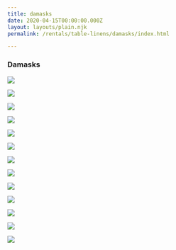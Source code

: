 ```yaml
---
title: damasks
date: 2020-04-15T00:00:00.000Z
layout: layouts/plain.njk
permalink: /rentals/table-linens/damasks/index.html

---
```


### Damasks

<section class="grid-container" markdown="1">

<a title="Black & White Flock" class="photo-overlay" href="/static/img/table-linens/04-Damasks/black-and-white-flock.png">![](/static/img/table-linens/04-Damasks/black-and-white-flock.png)</a>

<a title="Black Ivory Braid" class="photo-overlay" href="/static/img/table-linens/04-Damasks/black-ivory-braid.jpg">![](/static/img/table-linens/04-Damasks/black-ivory-braid.jpg)</a>

<a title="Black Orleans" class="photo-overlay" href="/static/img/table-linens/04-Damasks/black-orleans-damask.jpg">![](/static/img/table-linens//04-Damasks/black-orleans-damask.jpg)</a>

<a title="Damask" class="photo-overlay" href="/static/img/table-linens/04-Damasks/damask.jpg">![](/static/img/table-linens/04-Damasks/damask.jpg)</a>

<a title="Federal Reserve Blue" class="photo-overlay" href="/static/img/table-linens/04-Damasks/federal-reserve-blue.jpg">![](/static/img/table-linens/04-Damasks/federal-reserve-blue.jpg)</a>

<a title="Fleur De Lis" class="photo-overlay" href="/static/img/table-linens/04-Damasks/fleur-de-lis-damask.png">![](/static/img/table-linens/04-Damasks/fleur-de-lis-damask.png)</a>

<a title="Gold Traditional" class="photo-overlay" href="/static/img/table-linens/04-Damasks/gold-traditional.jpg">![](/static/img/table-linens/04-Damasks/gold-traditional.jpg)</a>

<a title="Ivory Chopin" class="photo-overlay" href="/static/img/table-linens/04-Damasks/ivory-chopin.jpg">![](/static/img/table-linens/04-Damasks/ivory-chopin.jpg)</a>

<a title="Ivory Madrid" class="photo-overlay" href="/static/img/table-linens/04-Damasks/ivory-madrid.jpg">![](/static/img/table-linens/04-Damasks/ivory-madrid.jpg)</a>

<a title="Ivory Marquis" class="photo-overlay" href="/static/img/table-linens/04-Damasks/ivory-marquis.png">![](/static/img/table-linens/04-Damasks/ivory-marquis.png)</a>

<a title="Latte" class="photo-overlay" href="/static/img/table-linens/04-Damasks/latte.jpg">![](/static/img/table-linens/04-Damasks/latte.jpg)</a>

<a title="Mocha Fleur De Lis" class="photo-overlay" href="/static/img/table-linens/04-Damasks/mocha-fleur-de-lis.jpg">![](/static/img/table-linens/04-Damasks/mocha-fleur-de-lis.jpg)</a>

<a title="Orleans Damask White" class="photo-overlay" href="/static/img/table-linens/04-Damasks/orleans-damask-white.jpg">![](/static/img/table-linens/04-Damasks/orleans-damask-white.jpg)</a>

</section>

